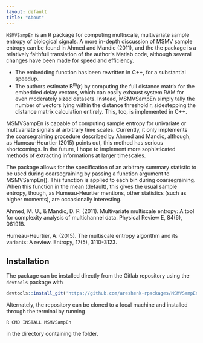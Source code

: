 ```yaml
---
layout: default
title: "About"
---
```


`MSMVSampEn` is an R package for computing multiscale, multivariate sample entropy of biological signals. A more in-depth discussion of MSMV sample entropy can be found in Ahmed and Mandic (2011), and the the package is a relatively faithfull translation of the author's Matlab code, although several changes have been made for speed and efficiency. 

- The embedding function has been rewritten in C++, for a substantial speedup. 
- The authors estimate B<sup>m</sup>(r) by computing the full distance matrix
for the embedded delay vectors, which can easily exhaust system RAM for even
moderately sized datasets. Instead, MSMVSampEn simply tally the number of vectors lying
within the distance threshold r, sidestepping the distance matrix calculation
entirely. This, too, is implemented in C++.

MSMVSampEn is capable of computing sample entropy for univariate or multivariate signals at arbitrary time scales. Currently, it only implements the coarsegraining procedure described by Ahmed and Mandic, although, as Humeau-Heurtier (2015) points out, this method has serious shortcomings. In the future, I hope to implement more sophisticated methods of extracting informations at larger timescales. 

The package allows for the specification of an arbitrary summary statistic to be used during coarsegraining by passing a function argument to MSMVSampEn(). This function is applied to each bin during coarsegraining. When this function in the mean (default), this gives the usual sample entropy, though, as Humeau-Heurtier mentions, other statistics (such as higher moments), are occasionally interesting.

Ahmed, M. U., & Mandic, D. P. (2011). Multivariate multiscale entropy: A tool for complexity analysis of multichannel data. Physical Review E, 84(6), 061918.

Humeau-Heurtier, A. (2015). The multiscale entropy algorithm and its variants: A review. Entropy, 17(5), 3110-3123.

## Installation
The package can be installed directly from the Gitlab repository using the `devtools` package with

```r
devtools::install_git('https://github.com/areshenk-rpackages/MSMVSampEn')
```

Alternately, the repository can be cloned to a local machine and installed through the terminal by running

```
R CMD INSTALL MSMVSampEn
```
in the directory containing the folder.
